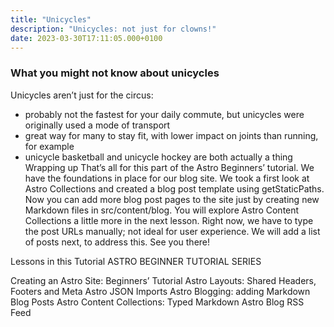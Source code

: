 ```yaml
---
title: "Unicycles"
description: "Unicycles: not just for clowns!"
date: 2023-03-30T17:11:05.000+0100
---
```


### What you might not know about unicycles

Unicycles aren’t just for the circus:

- probably not the fastest for your daily commute, but unicycles were originally used a mode of transport
- great way for many to stay fit, with lower impact on joints than running, for example
- unicycle basketball and unicycle hockey are both actually a thing
Wrapping up
That’s all for this part of the Astro Beginners’ tutorial. We have the foundations in place for our blog site. We took a first look at Astro Collections and created a blog post template using getStaticPaths. Now you can add more blog post pages to the site just by creating new Markdown files in src/content/blog. You will explore Astro Content Collections a little more in the next lesson. Right now, we have to type the post URLs manually; not ideal for user experience. We will add a list of posts next, to address this. See you there!

Lessons in this Tutorial
ASTRO BEGINNER TUTORIAL SERIES

Creating an Astro Site: Beginners’ Tutorial
Astro Layouts: Shared Headers, Footers and Meta
Astro JSON Imports
Astro Blogging: adding Markdown Blog Posts
Astro Content Collections: Typed Markdown
Astro Blog RSS Feed